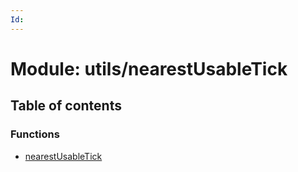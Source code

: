 ```yaml
---
Id: 
---
```


# Module: utils/nearestUsableTick

## Table of contents

### Functions

- [nearestUsableTick](../functions/utils_nearestusabletick.nearestusabletick.md)
